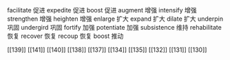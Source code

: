 




facilitate 促进
expedite 促进
boost 促进
augment 增强
intensify 增强
strengthen 增强
heighten 增强
enlarge 扩大
expand 扩大
dilate 扩大
underpin 巩固
undergird 巩固
fortify 加强
potentiate 加强
subsistence 维持
rehabilitate 恢复
recover 恢复
recoup 恢复
boost 推动

[[139]]
[[141]]
[[140]]
[[138]]
[[137]]
[[134]]
[[135]]
[[132]]
[[131]]
[[130]]